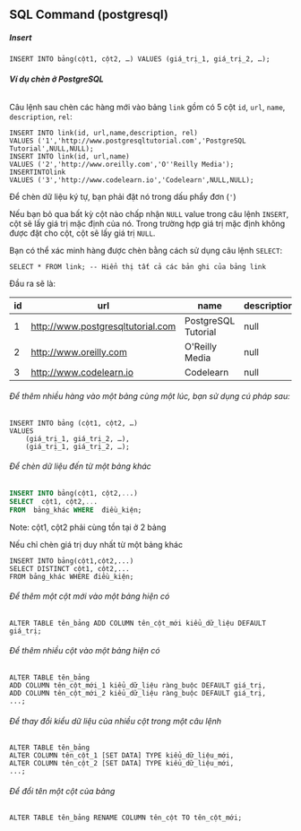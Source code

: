 ## SQL Command (postgresql)

##### Insert

```pgsql
INSERT INTO bảng(cột1, cột2, …) VALUES (giá_trị_1, giá_trị_2, …);
```

###### **Ví dụ chèn ở PostgreSQL**

Câu lệnh sau chèn các hàng mới vào bảng `link` gồm có 5 cột `id`, `url`, `name`, `description`, `rel`:

```pgsql
INSERT INTO link(id, url,name,description, rel)
VALUES ('1','http://www.postgresqltutorial.com','PostgreSQL Tutorial',NULL,NULL);
INSERT INTO link(id, url,name)
VALUES ('2','http://www.oreilly.com','O''Reilly Media');
INSERTINTOlink
VALUES ('3','http://www.codelearn.io','Codelearn',NULL,NULL);
```

Để chèn dữ liệu ký tự, bạn phải đặt nó trong dấu phẩy đơn (``'``)

Nếu bạn bỏ qua bất kỳ cột nào chấp nhận `NULL` value trong câu lệnh `INSERT`, cột sẽ lấy giá trị mặc định của nó. Trong trường hợp giá trị mặc định không được đặt cho cột, cột sẽ lấy giá trị `NULL`.

Bạn có thể xác minh hàng được chèn bằng cách sử dụng câu lệnh `SELECT`:

```pgsql
SELECT * FROM link; -- Hiển thị tất cả các bản ghi của bảng link
```

Đầu ra sẽ là:

| **id** | **url**                     | **name**      | **description** | **rel** |
| ------------ | --------------------------------- | ------------------- | --------------------- | ------------- |
| 1            | http://www.postgresqltutorial.com | PostgreSQL Tutorial | null                  | null          |
| 2            | http://www.oreilly.com            | O'Reilly Media      | null                  | null          |
| 3            | http://www.codelearn.io           | Codelearn           | null                  | null          |

###### Để thêm nhiều hàng vào một bảng cùng một lúc, bạn sử dụng cú pháp sau:

```pgsql
INSERT INTO bảng (cột1, cột2, …) 
VALUES
	(giá_trị_1, giá_trị_2, …),
	(giá_trị_1, giá_trị_2, …);
```

###### Để chèn dữ liệu đến từ một bảng khác

```sql
INSERT INTO bảng(cột1, cột2,...)
SELECT  cột1, cột2,...
FROM  bảng_khác WHERE  điều_kiện;
```

Note: cột1, cột2 phải cùng tồn tại ở 2 bảng

Nếu chỉ chèn giá trị duy nhất từ một bảng khác

```pgsql
INSERT INTO bảng(cột1,cột2,...)
SELECT DISTINCT cột1, cột2,...
FROM bảng_khác WHERE điều_kiện;
```

###### Để thêm một cột mới vào một bảng hiện có

```pgsql
ALTER TABLE tên_bảng ADD COLUMN tên_cột_mới kiểu_dữ_liệu DEFAULT giá_trị;
```

###### Để thêm nhiều cột vào một bảng hiện có

```pgsql
ALTER TABLE tên_bảng
ADD COLUMN tên_cột_mới_1 kiểu_dữ_liệu ràng_buộc DEFAULT giá_trị,
ADD COLUMN tên_cột_mới_2 kiểu_dữ_liệu ràng_buộc DEFAULT giá_trị,
...;
```

###### Để thay đổi kiểu dữ liệu của nhiều cột trong một câu lệnh

```pgsql
ALTER TABLE tên_bảng
ALTER COLUMN tên_cột_1 [SET DATA] TYPE kiểu_dữ_liệu_mới,
ALTER COLUMN tên_cột_2 [SET DATA] TYPE kiểu_dữ_liệu_mới,
...;

```

###### Để đổi tên một cột của bảng

```pgsql
ALTER TABLE tên_bảng RENAME COLUMN tên_cột TO tên_cột_mới;
```
